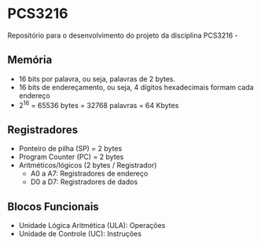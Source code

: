 # PCS3216
Repositório para o desenvolvimento do projeto da disciplina PCS3216 - 

## Memória 
* 16 bits por palavra, ou seja, palavras de 2 bytes. 
* 16 bits de endereçamento, ou seja, 4 dígitos hexadecimais formam cada endereço
* 2<sup>16</sup> = 65536 bytes = 32768 palavras = 64 Kbytes

## Registradores
* Ponteiro de pilha (SP) = 2 bytes
* Program Counter (PC) = 2 bytes
* Aritméticos/lógicos (2 bytes / Registrador)
  * A0 a A7: Registradores de endereço
  * D0 a D7: Registradores de dados

## Blocos Funcionais
* Unidade Lógica Aritmética (ULA): Operações
* Unidade de Controle (UC): Instruções
